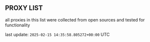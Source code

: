 ## PROXY LIST

all proxies in this list were collected from open sources and tested for functionality

last update: `2025-02-15 14:35:58.805272+00:00` UTC